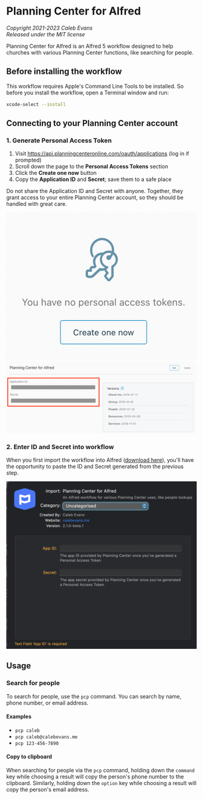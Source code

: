 # Planning Center for Alfred

*Copyright 2021-2023 Caleb Evans*  
*Released under the MIT license*

Planning Center for Alfred is an Alfred 5 workflow designed to help churches
with various Planning Center functions, like searching for people.

## Before installing the workflow

This workflow requires Apple's Command Line Tools to be installed. So before you install the workflow, open a Terminal window and run:

```sh
xcode-select --install
```

## Connecting to your Planning Center account

### 1. Generate Personal Access Token

1. Visit https://api.planningcenteronline.com/oauth/applications (log in if prompted)
2. Scroll down the page to the **Personal Access Tokens** section
3. Click the **Create one now** button
4. Copy the **Application ID** and **Secret**; save them to a safe place

Do not share the Application ID and Secret with anyone. Together, they grant
access to your entire Planning Center account, so they should be handled with
great care.

![Create one now](screenshot-create.png)
![Copy ID and Secret](screenshot-copy.png)

### 2. Enter ID and Secret into workflow

When you first import the workflow into Alfred ([download here][download]),
you'll have the opportunity to paste the ID and Secret generated from the
previous step.

![Workflow configuration](screenshot-variables.png)

[download]: https://github.com/caleb531/planning-center-alfred/raw/master/Planning%20Center%20for%20Alfred.alfredworkflow

## Usage

### Search for people

To search for people, use the `pcp` command. You can search by name, phone
number, or email address.

#### Examples

- `pcp caleb`
- `pcp caleb@calebevans.me`
- `pcp 123-456-7890`

#### Copy to clipboard

When searching for people via the `pcp` command, holding down the `command` key
while choosing a result will copy the person's phone number to the clipboard.
Similarly, holding down the `option` key while choosing a result will copy the
person's email address.
